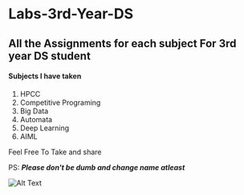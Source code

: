 # Labs-3rd-Year-DS

## All the Assignments for each subject For 3rd year DS student

#### Subjects I have taken

1. HPCC
2. Competitive Programing
3. Big Data
4. Automata
5. Deep Learning
6. AIML

Feel Free To Take and share

PS: ***Please don't be dumb and change name atleast***

![Alt Text](https://media.giphy.com/media/FQyQEYd0KlYQ/giphy.gif)

